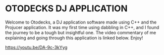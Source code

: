 # OTODECKS DJ APPLICATION

Welcome to Otodecks, a DJ application software made using C++ and the Projucer application. It was my first time using dabbling in C++, and I found the journey to be a tough but insightful one. The video commentary of me explaining and going through this application is linked below. Enjoy!

https://youtu.be/DA-9c-3kYyg